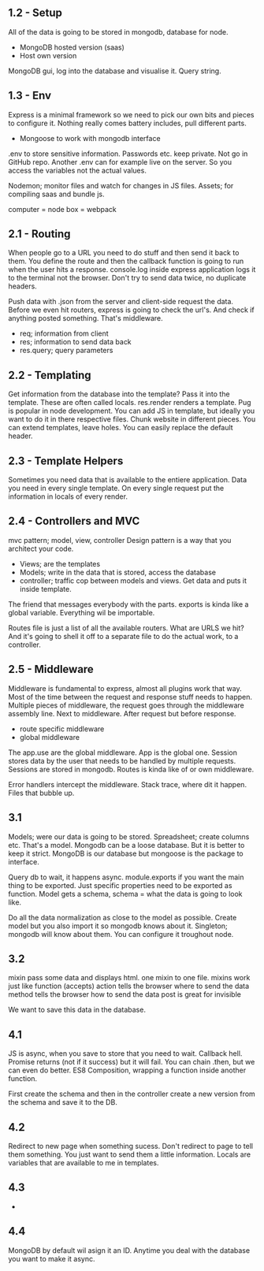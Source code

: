 ## 1.2 - Setup

All of the data is going to be stored in mongodb, database for node.
* MongoDB hosted version (saas)
* Host own version

MongoDB gui, log into the database and visualise it. Query string.

## 1.3 - Env
Express is a minimal framework so we need to pick our own bits and pieces to configure it.
Nothing really comes battery includes, pull different parts.

* Mongoose to work with mongodb interface

.env to store sensitive information. Passwords etc. keep private. Not go in GitHub repo.
Another .env can for example live on the server. So you access the variables not the actual values.

Nodemon; monitor files and watch for changes in JS files.
Assets; for compiling saas and bundle js.

computer = node box = webpack

## 2.1 - Routing
When people go to a URL you need to do stuff and then send it back to them.
You define the route and then the callback function is going to run when the user hits a response.
console.log inside express application logs it to the terminal not the browser.
Don't try to send data twice, no duplicate headers.

Push data with .json from the server and client-side request the data.
Before we even hit routers, express is going to check the url's. And check if anything posted something. That's middleware.

* req; information from client
* res; information to send data back
* res.query; query parameters

## 2.2 - Templating
Get information from the database into the template? Pass it into the template. These are often called locals.
res.render renders a template. Pug is popular in node development.
You can add JS in template, but ideally you want to do it in there respective files.
Chunk website in different pieces. You can extend templates, leave holes.
You can easily replace the default header.

## 2.3 - Template Helpers
Sometimes you need data that is available to the entiere application. Data you need in every single template.
On every single request put the information in locals of every render.

## 2.4 - Controllers and MVC
mvc pattern; model, view, controller
Design pattern is a way that you architect your code.

* Views; are the templates
* Models; write in the data that is stored, access the database
* controller; traffic cop between models and views. Get data and puts it inside template.

The friend that messages everybody with the parts.
exports is kinda like a global variable. Everything wil be importable.

Routes file is just a list of all the available routers. What are URLS we hit? And it's going to shell it off to a separate file to do the actual work, to a controller.

## 2.5 - Middleware
Middleware is fundamental to express, almost all plugins work that way. 
Most of the time between the request and response stuff needs to happen.
Multiple pieces of middleware, the request goes through the middleware assembly line.
Next to middleware.
After request but before response.

* route specific middleware
* global middleware

The app.use are the global middleware. App is the global one.
Session stores data by the user that needs to be handled by multiple requests. Sessions are stored in mongodb.
Routes is kinda like of or own middleware.

Error handlers intercept the middleware.
Stack trace, where dit it happen. Files that bubble up.

## 3.1
Models; were our data is going to be stored. Spreadsheet; create columns etc. That's a model.
Mongodb can be a loose database. But it is better to keep it strict.
MongoDB is our database but mongoose is the package to interface.

Query db to wait, it happens async.
module.exports if you want the main thing to be exported. Just specific properties need to be exported as function.
Model gets a schema, schema = what the data is going to look like.

Do all the data normalization as close to the model as possible.
Create model but you also import it so mongodb knows about it.
Singleton; mongodb will know about them. You can configure it troughout node.

## 3.2
mixin pass some data and displays html.
one mixin to one file.
mixins work just like function (accepts)
action tells the browser where to send the data
method tells the browser how to send the data
post is great for invisible

We want to save this data in the database.

## 4.1 
JS is async, when you save to store that you need to wait. Callback hell.
Promise returns (not if it success) but it will fail.
You can chain .then, but we can even do better. ES8
Composition, wrapping a function inside another function.

First create the schema and then in the controller create a new version from the schema and save it to the DB.

## 4.2
Redirect to new page when something sucess. Don't redirect to page to tell them something. You just want to send them a little information.
Locals are variables that are available to me in templates.

## 4.3 
-

## 4.4
MongoDB by default wil asign it an ID.
Anytime you deal with the database you want to make it async.